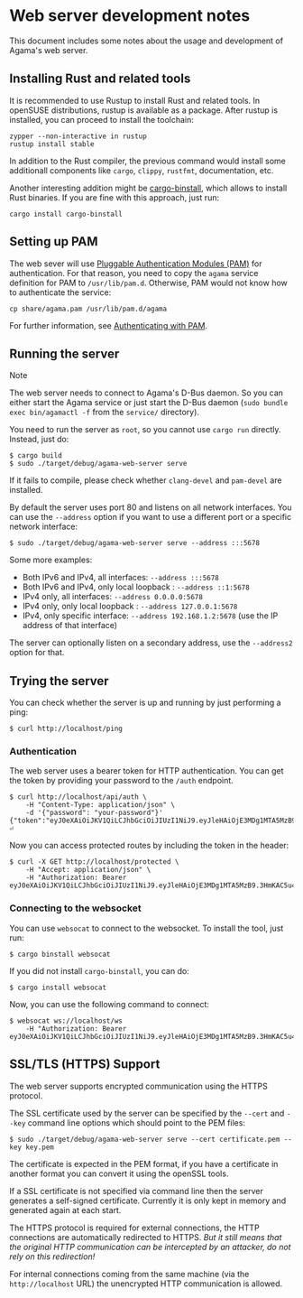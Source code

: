 # Web server development notes

This document includes some notes about the usage and development of Agama's web server.

## Installing Rust and related tools

It is recommended to use Rustup to install Rust and related tools. In openSUSE distributions, rustup
is available as a package. After rustup is installed, you can proceed to install the toolchain:

```
zypper --non-interactive in rustup
rustup install stable
```

In addition to the Rust compiler, the previous command would install some additionall components
like `cargo`, `clippy`, `rustfmt`, documentation, etc.

Another interesting addition might be
[cargo-binstall](https://github.com/cargo-bins/cargo-binstall), which allows to install Rust
binaries. If you are fine with this approach, just run:

```
cargo install cargo-binstall
```

## Setting up PAM

The web sever will use [Pluggable Authentication Modules
(PAM)](https://github.com/linux-pam/linux-pam) for authentication. For that
reason, you need to copy the `agama` service definition for PAM to `/usr/lib/pam.d`. Otherwise, PAM
would not know how to authenticate the service:

```
cp share/agama.pam /usr/lib/pam.d/agama
```

For further information, see [Authenticating with PAM](https://doc.opensuse.org/documentation/leap/security/single-html/book-security/index.html#cha-pam).

## Running the server

> [!NOTE]
> The web server needs to connect to Agama's D-Bus daemon. So you can either start the Agama service
> or just start the D-Bus daemon (`sudo bundle exec bin/agamactl -f` from the `service/` directory).

You need to run the server as `root`, so you cannot use `cargo run` directly. Instead, just do:

```
$ cargo build
$ sudo ./target/debug/agama-web-server serve
```

If it fails to compile, please check whether `clang-devel` and `pam-devel` are installed.

By default the server uses port 80 and listens on all network interfaces. You
can use the `--address` option if you want to use a different port or a specific
network interface:

```
$ sudo ./target/debug/agama-web-server serve --address :::5678
```

Some more examples:

- Both IPv6 and IPv4, all interfaces: `--address :::5678`
- Both IPv6 and IPv4, only local loopback : `--address ::1:5678`
- IPv4 only, all interfaces: `--address 0.0.0.0:5678`
- IPv4 only, only local loopback : `--address 127.0.0.1:5678`
- IPv4, only specific interface: `--address 192.168.1.2:5678` (use the IP
  address of that interface)

The server can optionally listen on a secondary address, use the `--address2`
option for that.

## Trying the server

You can check whether the server is up and running by just performing a ping:

```
$ curl http://localhost/ping
```

### Authentication

The web server uses a bearer token for HTTP authentication. You can get the token by providing your
password to the `/auth` endpoint.

```
$ curl http://localhost/api/auth \
    -H "Content-Type: application/json" \
    -d '{"password": "your-password"}' 
{"token":"eyJ0eXAiOiJKV1QiLCJhbGciOiJIUzI1NiJ9.eyJleHAiOjE3MDg1MTA5MzB9.3HmKAC5u4H_FigMqEa9e74OFAq40UldjlaExrOGqE0U"}⏎
```

Now you can access protected routes by including the token in the header:

```
$ curl -X GET http://localhost/protected \
    -H "Accept: application/json" \
    -H "Authorization: Bearer eyJ0eXAiOiJKV1QiLCJhbGciOiJIUzI1NiJ9.eyJleHAiOjE3MDg1MTA5MzB9.3HmKAC5u4H_FigMqEa9e74OFAq40UldjlaExrOGqE0U"
```

### Connecting to the websocket

You can use `websocat` to connect to the websocket. To install the tool, just run:

```
$ cargo binstall websocat
```

If you did not install `cargo-binstall`, you can do:

```
$ cargo install websocat
```

Now, you can use the following command to connect:

```
$ websocat ws://localhost/ws
    -H "Authorization: Bearer eyJ0eXAiOiJKV1QiLCJhbGciOiJIUzI1NiJ9.eyJleHAiOjE3MDg1MTA5MzB9.3HmKAC5u4H_FigMqEa9e74OFAq40UldjlaExrOGqE0U"
```

## SSL/TLS (HTTPS) Support

The web server supports encrypted communication using the HTTPS protocol.

The SSL certificate used by the server can be specified by the `--cert` and
`--key` command line options which should point to the PEM files:

```
$ sudo ./target/debug/agama-web-server serve --cert certificate.pem --key key.pem
```
The certificate is expected in the PEM format, if you have a certificate in
another format you can convert it using the openSSL tools.

If a SSL certificate is not specified via command line then the server generates
a self-signed certificate. Currently it is only kept in memory and generated
again at each start.

The HTTPS protocol is required for external connections, the HTTP connections
are automatically redirected to HTTPS. *But it still means that the original
HTTP communication can be intercepted by an attacker, do not rely on this
redirection!*

For internal connections coming from the same machine (via the
`http://localhost` URL) the unencrypted HTTP communication is allowed.
